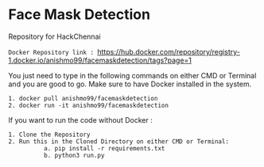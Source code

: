 # Face Mask Detection
Repository for HackChennai

```Docker Repository link : ```https://hub.docker.com/repository/registry-1.docker.io/anishmo99/facemaskdetection/tags?page=1

You just need to type in the following commands on either CMD or Terminal and you are good to go.
Make sure to have Docker installed in the system.
```
1. docker pull anishmo99/facemaskdetection
2. docker run -it anishmo99/facemaskdetection
```

If you want to run the code without Docker :
```
1. Clone the Repository 
2. Run this in the Cloned Directory on either CMD or Terminal: 
          a. pip install -r requirements.txt
          b. python3 run.py
```
